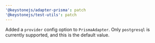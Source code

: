 ```yaml
---
'@keystonejs/adapter-prisma': patch
'@keystonejs/test-utils': patch
---
```


Added a `provider` config option to `PrismaAdapter`. Only `postgresql` is currently supported, and this is the default value.
